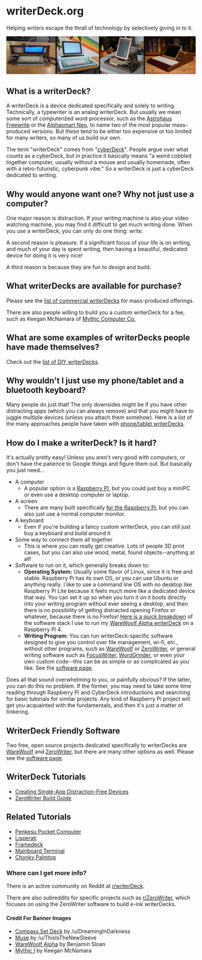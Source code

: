 # writerDeck.org

Helping writers escape the thrall of technology by selectively giving in to it.

![banner of different writerdecks](/images/banner.jpg)

## What is a writerDeck?

A writerDeck is a device dedicated specifically and solely to writing. Technically, a typewriter is an analog writerDeck. But usually we mean some sort of computerized word processor, such as the [Astrohaus Freewrite](https://getfreewrite.com/products/freewrite-smart-typewriter-3rd-gen) or the [Alphasmart Neo](https://duckduckgo.com/?q=alphasmart+neo&t=h_&iax=images&ia=images), to name two of the most popular mass-produced versions. But these tend to be either too expensive or too limited for many writers, so many of us build our own.

The term "writerDeck" comes from "[cyberDeck](https://www.reddit.com/r/cyberDeck/)". People argue over what counts as a cyberDeck, but in practice it basically means "a weird cobbled together computer, usually without a mouse and usually homemade, often with a retro-futuristic, cyberpunk vibe." So a writerDeck is just a cyberDeck dedicated to writing.

## Why would anyone want one? Why not just use a computer?

One major reason is distraction. If your writing machine is also your video watching machine, you may find it difficult to get much writing done. When you use a writerDeck, you can only do one thing: write.

A second reason is pleasure. If a significant focus of your life is on writing, and much of your day is spent writing, then having a beautiful, dedicated device for doing it is very nice!

A third reason is because they are fun to design and build.

## What writerDecks are available for purchase?

Please see the [list of commercial writerDecks](list-of-commercial-writerdecks.md) for mass-produced offerings.

There are also people willing to build you a custom writerDeck for a fee, such as Keegan McNamara of [Mythic Computer Co.](https://www.mythic.computer/)

## What are some examples of writerDecks people have made themselves?

Check out the [list of DIY writerDecks](list-of-diy-writerdecks.md).

## Why wouldn't I just use my phone/tablet and a bluetooth keyboard?

Many people do just that! The only downsides might be if you have other distracting apps (which you can always remove) and that you might have to juggle multiple devices (unless you attach them somehow). Here is a list of the many approaches people have taken with [phone/tablet writerDecks](list-of-tablet-writerdecks.md).

## How do I make a writerDeck? Is it hard?

It's actually pretty easy! Unless you aren't very good with computers, or don't have the patience to Google things and figure them out. But basically you just need...

- A computer
  - A popular option is a [Raspberry PI](https://www.raspberrypi.org/), but you could just buy a miniPC or even use a desktop computer or laptop.
- A screen
  - There are many built specifically [for the Raspberry Pi](https://www.pishop.us/product/official-raspberry-pi-7-touch-screen-display-with-10-finger-capacitive-touch/), but you can also just use a normal computer monitor.
- A keyboard
  - Even if you're building a fancy custom writerDeck, you can still just buy a keyboard and build around it
- Some way to connect them all together
  - This is where you can really get creative. Lots of people 3D print cases, but you can also use wood, metal, found objects--anything at all!
- Software to run on it, which generally breaks down to:
  - **Operating System:** Usually some flavor of Linux, since it is free and stable. Raspberry Pi has its own OS, or you can use Ubuntu or anything really. I like to use a command line OS with no desktop like Raspberry Pi Lite because it feels much more like a dedicated device that way. You can set it up so when you turn it on it boots directly into your writing program without ever seeing a desktop, and then there is no possibility of getting distracted opening Firefox or whatever, because there is no Firefox! [Here is a quick breakdown](creating-single-app-devices.md) of the software stack I use to run my [WareWoolf Alpha writerDeck](https://www.reddit.com/r/writerDeck/comments/vcfbrq/finished_my_warewoolf_writerdeck_a_singlepurpose/) on a Raspberry Pi 4.
  - **Writing Program:** You can run writerDeck-specific software designed to give you control over file management, wi-fi, etc., without other programs, such as [WareWoolf](https://github.com/brsloan/warewoolf) or [ZeroWriter](https://github.com/zerowriter/zerowriter1/tree/main), or general writing software such as [FocusWriter](https://gottcode.org/focuswriter/), [WordGrinder](http://cowlark.com/wordgrinder/index.html), or even your own custom code--this can be as simple or as complicated as you like. See the [software page](writerdeck-software.md).

Does all that sound overwhelming to you, or painfully obvious? If the latter, you can do this no problem. If the former, you may need to take some time reading through Raspberry Pi and CyberDeck introductions and searching for basic tutorials for similar projects. Any kind of Raspberry Pi project will get you acquainted with the fundamentals, and then it's just a matter of tinkering.

## WriterDeck Friendly Software

Two free, open source projects dedicated specifically to writerDecks are [WareWoolf](https://github.com/brsloan/warewoolf) and [ZeroWriter](https://github.com/zerowriter/zerowriter1/tree/main), but there are many other options as well. Please see the [software page](writerdeck-software.md).

## WriterDeck Tutorials

* [Creating Single-App Distraction-Free Devices](creating-single-app-devices.md)
* [ZeroWriter Build Guide](https://github.com/zerowriter/zerowriter1)

## Related Tutorials

* [Penkesu Pocket Computer](https://github.com/penk/penkesu)
* [Lisperati](https://github.com/drcode/lisperati-1000-diy)
* [Framedeck](https://github.com/brickbots/framedeck/)
* [Mainboard Terminal](https://github.com/penk/MainboardTerminal)
* [Chonky Palmtop](https://gitlab.com/norris.daniel/chonky-palmtop)

### Where can I get more info?

There is an active community on Reddit at [r/writerDeck](https://www.reddit.com/r/writerDeck/).

There are also subreddits for specific projects such as [r/ZeroWriter](https://www.reddit.com/r/zerowriter/), which focuses on using the ZeroWriter software to build e-ink writerDecks.

#### Credit For Banner Images

* [Compass Set Deck](https://www.reddit.com/r/writerDeck/comments/11y4wpx/update/) by /u/DreamingInDarkness
* [Muse](https://www.reddit.com/r/writerDeck/comments/13l0zmx/finally_finished_my_writerdeck_i_call_it_the_muse/) by /u/ThisIsTheNewSleeve
* [WareWoolf Alpha](https://benjaminsloan.com/2022/06/14/warewoolf-alpha-a-single-purpose-writing-device-i-built/) by Benjamin Sloan
* [Mythic I](https://www.reddit.com/r/writerDeck/comments/125wqf4/i_wanted_a_beautiful_computer_and_couldnt_find/) by Keegan McNamara